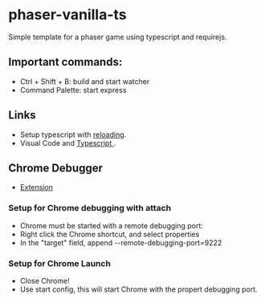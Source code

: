 # phaser-vanilla-ts
Simple template for a phaser game using typescript and requirejs.

## Important commands:
- Ctrl + Shift + B: build and start watcher
- Command Palette: start express

## Links
- Setup typescript with [reloading]( https://github.com/lochrist/typescript-node-basic).
- Visual Code and [Typescript ](https://code.visualstudio.com/docs/languages/typescript).

## Chrome Debugger
- [Extension](https://marketplace.visualstudio.com/items?itemName=msjsdiag.debugger-for-chrome)

### Setup for Chrome debugging with attach
- Chrome must be started with a remote debugging port:
- Right click the Chrome shortcut, and select properties
- In the "target" field, append --remote-debugging-port=9222

### Setup for Chrome Launch
- Close Chrome!
- Use start config, this will start Chrome with the propert debugging port.